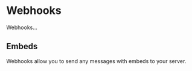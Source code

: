 # Webhooks

Webhooks...

## Embeds

Webhooks allow you to send any messages with embeds to your server.

